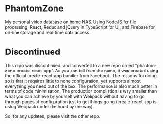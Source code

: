 # PhantomZone
My personal video database on home NAS. Using NodeJS for file processing, React, Redux and jQuery in TypeScript for UI, and Firebase for on-line storage and real-time data access.

# Discontinued
This repo was discontinued, and converted to a new repo called "phantom-zone-create-react-app". As you can tell from the name, it was created using the official create-react-app bundler from Facebook. The reasons for doing so is that it requires little to none configuration, yet supports almost everything you need out of the box. The performance is also much better in terms of code minimisation. The production compilation is way smaller than what you can achieve by yourself with Webpack without having to go through pages of configuration just to get things going (create-react-app is using Webpack under the hood by the way).

So, for any updates, please visit the other repo.